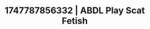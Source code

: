 ---
categories:
- Emotion-driven NSFW
- Gangbang fantasy
- NSFW role reversal
- Giantess fetish
- Bi-curious stories
image: /assets/images/1747787856332.jpg
layout: post
seo:
  description: Featured content with exclusive Scat Fetish, ABDL Play. HD images available.
  keywords: Scat Fetish, ABDL Play
  og_image: /assets/images/1747787856332.jpg
  schema_type: VisualArtwork
tags:
- ABDL Play
- Scat Fetish
- '#1747787856332'
title: 1747787856332 | ABDL Play Scat Fetish
---